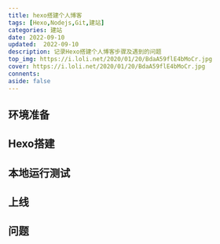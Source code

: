 ```yaml
---
title: hexo搭建个人博客
tags: [Hexo,Nodejs,Git,建站]
categories: 建站
date: 2022-09-10
updated:  2022-09-10
description: 记录Hexo搭建个人博客步骤及遇到的问题
top_img: https://i.loli.net/2020/01/20/BdaA59flE4bMoCr.jpg
cover: https://i.loli.net/2020/01/20/BdaA59flE4bMoCr.jpg
connents: 
aside: false
---
```


## 环境准备
## Hexo搭建
## 本地运行测试
## 上线
## 问题